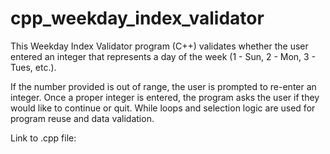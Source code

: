 # cpp_weekday_index_validator

This Weekday Index Validator program (C++) validates whether the user entered an integer that represents a day of the week (1 - Sun, 2 - Mon, 3 - Tues, etc.).

If the number provided is out of range, the user is prompted to re-enter an integer. Once a proper integer is entered, the program asks the user if they would like to continue or quit. While loops and selection logic are used for program reuse and data validation. 

Link to .cpp file: 

